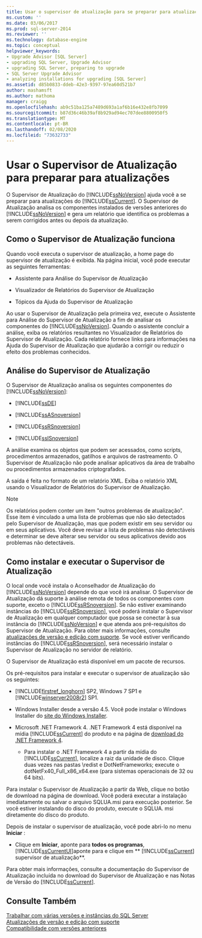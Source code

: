 ```yaml
---
title: Usar o supervisor de atualização para se preparar para atualizações | Microsoft Docs
ms.custom: ''
ms.date: 03/06/2017
ms.prod: sql-server-2014
ms.reviewer: ''
ms.technology: database-engine
ms.topic: conceptual
helpviewer_keywords:
- Upgrade Advisor [SQL Server]
- upgrading SQL Server, Upgrade Advisor
- upgrading SQL Server, preparing to upgrade
- SQL Server Upgrade Advisor
- analyzing installations for upgrading [SQL Server]
ms.assetid: d85b0833-ddeb-42e3-9397-97ea60d521b7
author: mashamsft
ms.author: mathoma
manager: craigg
ms.openlocfilehash: ab9c51ba125a7489d693a1af6b16e432e8fb7099
ms.sourcegitcommit: b87d36c46b39af8b929ad94ec707dee8800950f5
ms.translationtype: MT
ms.contentlocale: pt-BR
ms.lasthandoff: 02/08/2020
ms.locfileid: "73632733"
---
```

# <a name="use-upgrade-advisor-to-prepare-for-upgrades"></a>Usar o Supervisor de Atualização para preparar para atualizações
  O Supervisor de Atualização do [!INCLUDE[ssNoVersion](../../includes/ssnoversion-md.md)] ajuda você a se preparar para atualizações do [!INCLUDE[ssCurrent](../../includes/sscurrent-md.md)]. O Supervisor de Atualização analisa os componentes instalados de versões anteriores do [!INCLUDE[ssNoVersion](../../includes/ssnoversion-md.md)] e gera um relatório que identifica os problemas a serem corrigidos antes ou depois da atualização.  
  
## <a name="how-upgrade-advisor-works"></a>Como o Supervisor de Atualização funciona  
 Quando você executa o supervisor de atualização, a home page do supervisor de atualização é exibida. Na página inicial, você pode executar as seguintes ferramentas:  
  
-   Assistente para Análise do Supervisor de Atualização  
  
-   Visualizador de Relatórios do Supervisor de Atualização  
  
-   Tópicos da Ajuda do Supervisor de Atualização  
  
 Ao usar o Supervisor de Atualização pela primeira vez, execute o Assistente para Análise do Supervisor de Atualização a fim de analisar os componentes do [!INCLUDE[ssNoVersion](../../includes/ssnoversion-md.md)]. Quando o assistente concluir a análise, exiba os relatórios resultantes no Visualizador de Relatórios do Supervisor de Atualização. Cada relatório fornece links para informações na Ajuda do Supervisor de Atualização que ajudarão a corrigir ou reduzir o efeito dos problemas conhecidos.  
  
## <a name="upgrade-advisor-analysis"></a>Análise do Supervisor de Atualização  
 O Supervisor de Atualização analisa os seguintes componentes do [!INCLUDE[ssNoVersion](../../includes/ssnoversion-md.md)]:  
  
-   [!INCLUDE[ssDE](../../includes/ssde-md.md)]  
  
-   [!INCLUDE[ssASnoversion](../../includes/ssasnoversion-md.md)]  
  
-   [!INCLUDE[ssRSnoversion](../../includes/ssrsnoversion-md.md)]  
  
-   [!INCLUDE[ssISnoversion](../../includes/ssisnoversion-md.md)]  
  
 A análise examina os objetos que podem ser acessados, como scripts, procedimentos armazenados, gatilhos e arquivos de rastreamento. O Supervisor de Atualização não pode analisar aplicativos da área de trabalho ou procedimentos armazenados criptografados.  
  
 A saída é feita no formato de um relatório XML. Exiba o relatório XML usando o Visualizador de Relatórios do Supervisor de Atualização.  
  
> [!NOTE]  
>  Os relatórios podem conter um item "outros problemas de atualização". Esse item é vinculado a uma lista de problemas que não são detectados pelo Supervisor de Atualização, mas que podem existir em seu servidor ou em seus aplicativos. Você deve revisar a lista de problemas não detectáveis e determinar se deve alterar seu servidor ou seus aplicativos devido aos problemas não detectáveis.  
  
## <a name="how-to-install-and-run-upgrade-advisor"></a>Como instalar e executar o Supervisor de Atualização  
 O local onde você instala o Aconselhador de Atualização do [!INCLUDE[ssNoVersion](../../includes/ssnoversion-md.md)] depende do que você irá analisar. O Supervisor de Atualização dá suporte à análise remota de todos os componentes com suporte, exceto o [!INCLUDE[ssRSnoversion](../../includes/ssrsnoversion-md.md)]. Se não estiver examinando instâncias do [!INCLUDE[ssRSnoversion](../../includes/ssrsnoversion-md.md)], você poderá instalar o Supervisor de Atualização em qualquer computador que possa se conectar à sua instância do [!INCLUDE[ssNoVersion](../../includes/ssnoversion-md.md)] e que atenda aos pré-requisitos do Supervisor de Atualização. Para obter mais informações, consulte [atualizações de versão e edição com suporte](../../database-engine/install-windows/supported-version-and-edition-upgrades.md). Se você estiver verificando instâncias do [!INCLUDE[ssRSnoversion](../../includes/ssrsnoversion-md.md)], será necessário instalar o Supervisor de Atualização no servidor de relatório.  
  
 O Supervisor de Atualização está disponível em um pacote de recursos.  
  
 Os pré-requisitos para instalar e executar o supervisor de atualização são os seguintes:  
  
-   
  [!INCLUDE[firstref_longhorn](../../includes/firstref-longhorn-md.md)] SP2, Windows 7 SP1 e [!INCLUDE[winserver2008r2](../../includes/winserver2008r2-md.md)] SP1.  
  
-   Windows Installer desde a versão 4.5. Você pode instalar o Windows Installer do [site do Windows Installer](https://www.microsoft.com/download/details.aspx?id=8483).  
  
-   Microsoft .NET Framework 4. .NET Framework 4 está disponível na mídia [!INCLUDE[ssCurrent](../../includes/sscurrent-md.md)] do produto e na página de [download do .NET Framework 4](https://go.microsoft.com/fwlink/?LinkId=209895).  
  
    -   Para instalar o .NET Framework 4 a partir da mídia do [!INCLUDE[ssCurrent](../../includes/sscurrent-md.md)], localize a raiz da unidade de disco. Clique duas vezes nas pastas \redist e DotNetFrameworks; execute o dotNetFx40_Full_x86_x64.exe (para sistemas operacionais de 32 ou 64 bits).  
  
 Para instalar o Supervisor de Atualização a partir da Web, clique no botão de download na página de download. Você poderá executar a instalação imediatamente ou salvar o arquivo SQLUA.msi para execução posterior. Se você estiver instalando do disco do produto, execute o SQLUA. msi diretamente do disco do produto.  
  
 Depois de instalar o supervisor de atualização, você pode abri-lo no menu **Iniciar** :  
  
-   Clique em **Iniciar**, aponte para **todos os programas**, [!INCLUDE[ssCurrentUI](../../includes/sscurrentui-md.md)]aponte para e clique em ** [!INCLUDE[ssCurrent](../../includes/sscurrent-md.md)] supervisor de atualização**.  
  
 Para obter mais informações, consulte a documentação do Supervisor de Atualização incluída no download do Supervisor de Atualização e nas Notas de Versão do [!INCLUDE[ssCurrent](../../includes/sscurrent-md.md)].  
  
## <a name="see-also"></a>Consulte Também  
 [Trabalhar com várias versões e instâncias do SQL Server](../../../2014/sql-server/install/work-with-multiple-versions-and-instances-of-sql-server.md)   
 [Atualizações de versão e edição com suporte](../../database-engine/install-windows/supported-version-and-edition-upgrades.md)   
 [Compatibilidade com versões anteriores](../../../2014/getting-started/backward-compatibility.md)  
  
  
